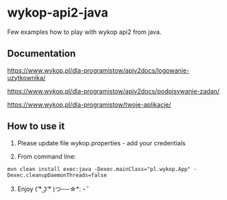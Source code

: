 # wykop-api2-java
Few examples how to play with wykop api2 from java.

## Documentation

https://www.wykop.pl/dla-programistow/apiv2docs/logowanie-uzytkownika/

https://www.wykop.pl/dla-programistow/apiv2docs/podpisywanie-zadan/

https://www.wykop.pl/dla-programistow/twoje-aplikacje/

## How to use it

1) Please update file wykop.properties - add your credentials

2) From command line: 
```
mvn clean install exec:java -Dexec.mainClass="pl.wykop.App" -Dexec.cleanupDaemonThreads=false
```
3) Enjoy ( ͡° ͜ʖ ͡° )つ──☆*:・ﾟ
